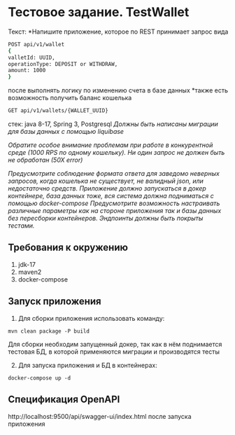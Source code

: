 # Тестовое задание. TestWallet

Текст: 
*Напишите приложение, которое по REST принимает запрос вида
```bash
POST api/v1/wallet
{
valletId: UUID,
operationType: DEPOSIT or WITHDRAW,
amount: 1000
}
```
после выполнять логику по изменению счета в базе данных
*также есть возможность получить баланс кошелька
```bash
GET api/v1/wallets/{WALLET_UUID}
```
стек: java 8-17, Spring 3, Postgresql
*Должны быть написаны миграции для базы данных с помощью liquibase*

*Обратите особое внимание проблемам при работе в конкурентной среде (1000 RPS по
одному кошельку). Ни один запрос не должен быть не обработан (50Х error)*

*Предусмотрите соблюдение формата ответа для заведомо неверных запросов, когда
кошелька не существует, не валидный json, или недостаточно средств.*
*Приложение должно запускаться в докер контейнере, база данных тоже, вся система
должна подниматься с помощью docker-compose*
*Предусмотрите возможность настраивать различные параметры как на стороне
приложения так и базы данных без пересборки контейнеров.*
*Эндпоинты должны быть покрыты тестами.*

## Требования к окружению

1. jdk-17
2. maven2
3. docker-compose

## Запуск приложения

1. Для сборки приложения использовать команду:
```
mvn clean package -P build
```
Для сборки необходим запущенный докер, так как в нём поднимается тестовая БД, в которой применяются миграции и производятся тесты

2. Для запуска приложения и БД в контейнерах:
```
docker-compose up -d
```

## Спецификация OpenAPI
http://localhost:9500/api/swagger-ui/index.html после запуска приложения